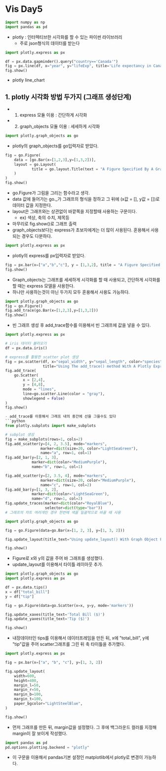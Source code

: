 # Vis Day5
```python
import numpy as np
import pandas as pd
```
 -  plotly : 인터렉티브한 시각화를 할 수 있는 파이썬 라이브러리
    -  주로 json형식의 데이터를 받는다
```python
import plotly.express as px

df = px.data.gapminder().query("country=='Canada'")
fig = px.line(df, x="year", y="lifeExp", title='Life expectancy in Canada')
fig.show()
```
- plotly line_chart

## 1. plotly 시각화 방법 두가지 (그래프 생성단계)
- 1) express 모듈 이용 : 간단하게 시각화
- 2) graph_objects 모듈 이용 : 세세하게 시각화

```python
import plotly.graph_objects as go
```
- plotly의 graph_objects를 go입력자로 받았다.
```python
fig = go.Figure(
    data = [go.Bar(x=[1,2,3],y=[1,3,2])],
    layout = go.Layout(
            title = go.layout.Title(text = "A Figure Specified By A Graph Objects")
    )
)
fig.show()
```
- go.Figure가 그림을 그리는 함수라고 생각.
- data 값에 들어가는 go._가 그래프의 형식을 정하고 그 뒤에 (x값 = [], y값 = [])로 데이터 값을 지정한다.
- layout은 그래프와는 상관없이 바깥쪽을 지정할때 사용하는 구문이다.
    - ex) 색상, 축의 수치, 제목등
- 마무리로 fig.show()로 그래프 출력
- graph_objects보다는 express가 초보자에게는 더 많이 사용된다. 혼용해서 사용되는 경우도 다분하다.
```python
import plotly.express as px
```
- plotly의 express를 px입력자로 받았다.
```python
fig = px.bar(x=["a","b","c"], y = [1,3,2], title = "A Figure Specified By express")
fig.show()
```
- Graph_objects는 그래프를 세세하게 시각화를 할 때 사용되고, 간단하게 시각화를 할 때는 express 모델을 사용한다.
- 하나만 사용하는것이 아닌 두가지 모두 혼용해서 사용도 가능하다.
```python
import plotly.graph_objects as go
fig = go.Figure()
fig.add_trace(go.Bar(x=[1,2,3],y=[1,3,2]))
fig.show()
```
- 빈 그래프 생성 후 add_trace함수를 이용해서 빈 그래프에 값을 넣을 수 있다.
```python
import plotly.express as px

# iris 데이터 불러오기
df = px.data.iris()

# express를 활용한 scatter plot 생성
fig = px.scatter(df, x="sepal_width", y="sepal_length", color="species",
                 title="Using The add_trace() method With A Plotly Express Figure")
fig.add_trace(
    go.Scatter(
        x = [2,4],
        y = [4,8],
        mode = "lines",
        line=go.scatter.Line(color = "gray"),
        showlegend = False)
)
fig.show()

- add_trace를 이용해서 그래프 내의 중간에 선을 그을수도 있다
```python
from plotly.subplots import make_subplots

# subplot 생성
fig = make_subplots(rows=1, cols=2)
fig.add_scatter(y=[4, 2, 3.5], mode="markers",
                marker=dict(size=20, color="LightSeaGreen"),
                name="a", row=1, col=1)
fig.add_bar(y=[2, 1, 3],
            marker=dict(color="MediumPurple"),
            name="b", row=1, col=1)

fig.add_scatter(y=[2, 3.5, 4], mode="markers",
                marker=dict(size=20, color="MediumPurple"),
                name="c", row=1, col=2)
fig.add_bar(y=[1, 3, 2],
            marker=dict(color="LightSeaGreen"),
            name="d", row=1, col=2)
fig.update_traces(marker=dict(color="RoyalBlue"),
                  selector=dict(type="bar"))
# 그래프의 차트 여러개인 경우 한번에 색을 일괄적으로 바꿀 때 사용
```
```python
import plotly.graph_objects as go

fig = go.Figure(data=go.Bar(x=[1, 2, 3], y=[1, 3, 2]))

fig.update_layout(title_text="Using update_layout() With Graph Object Figures",title_font_size=30)

fig.show()
```
- Figure로 x와 y의 값을 주어 바 그래프를 생성했다.
- update_layout를 이용해서 타이틀 레이아웃 추가.
```python
import plotly.graph_objects as go
import plotly.express as px

df = px.data.tips()
x = df["total_bill"]
y = df["tip"]

fig = go.Figure(data=go.Scatter(x=x, y=y, mode='markers'))

fig.update_xaxes(title_text='Total Bill ($)')
fig.update_yaxes(title_text='Tip ($)')

fig.show()
```
- 내장데이터인 tips를 이용해서 데이터프레임을 만든 뒤, x에 "total_bill", y에 "tip"값을 주어 scatter그래프를 그린 뒤 축 타이틀을 추가했다.

```python
import plotly.express as px

fig = px.bar(x=["a", "b", "c"], y=[1, 3, 2])

fig.update_layout(
    width=600,
    height=400,
    margin_l=50,
    margin_r=50,
    margin_b=100,
    margin_t=100,
    paper_bgcolor="LightSteelBlue",
)

fig.show()
```
- 먼저 그래프를 만든 뒤, margin값을 설정했다. 그 후에 백그라운드 컬러를 지정해 margin이 잘 보이게 작성했다.

```python
import pandas as pd
pd.options.plotting.backend = "plotly"
```
- 이 구문을 이용해서 pandas기본 설정인 matplotlib에서 plotly로 변경이 가능하다.